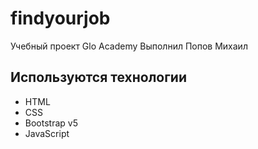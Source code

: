 # findyourjob
Учебный проект Glo Academy
Выполнил Попов Михаил

## Используются технологии
- HTML
- CSS
- Bootstrap v5
- JavaScript
